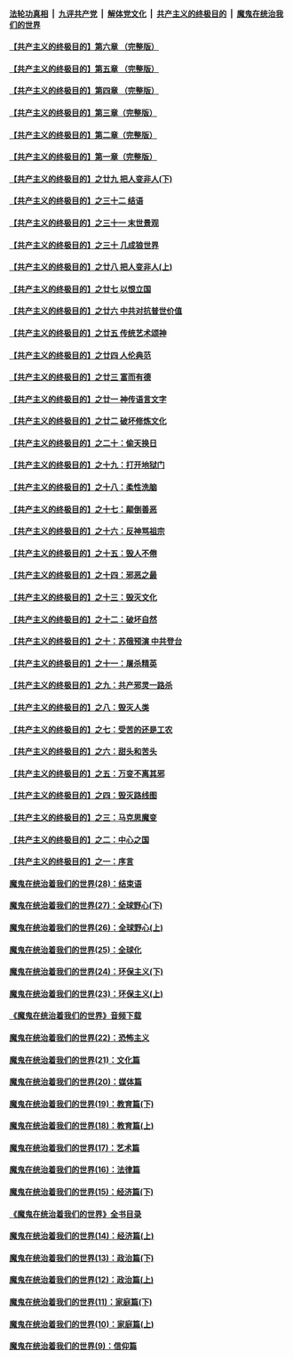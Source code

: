 ####  [法轮功真相](../../../../basic/blob/master/README.md?t=11201301) &nbsp;|&nbsp; [九评共产党](../../../../9ping.md/blob/master/README.md?t=11201301) &nbsp;|&nbsp; [解体党文化](../../../../jtdwh.md/blob/master/README.md?t=11201301)  &nbsp;|&nbsp; [共产主义的终极目的](../../../../gczydzjmd.md/blob/master/README.md?t=11201301) &nbsp;|&nbsp; [魔鬼在统治我们的世界](../../../../mgztzwmdsj.md/blob/master/README.md?t=11201301) 

#### [【共产主义的终极目的】第六章 （完整版）](../pages/nsc422/n11428913.md?t=11201301) 

#### [【共产主义的终极目的】第五章 （完整版）](../pages/nsc422/n11428912.md?t=11201301) 

#### [【共产主义的终极目的】第四章 （完整版）](../pages/nsc422/n11428907.md?t=11201301) 

#### [【共产主义的终极目的】第三章（完整版）](../pages/nsc422/n11428848.md?t=11201301) 

#### [【共产主义的终极目的】第二章（完整版）](../pages/nsc422/n11428831.md?t=11201301) 

#### [【共产主义的终极目的】第一章（完整版）](../pages/nsc422/n11417651.md?t=11201301) 

#### [【共产主义的终极目的】之廿九 把人变非人(下)](../pages/nsc422/n11344140.md?t=11201301) 

#### [【共产主义的终极目的】之三十二 结语](../pages/nsc422/n11360535.md?t=11201301) 

#### [【共产主义的终极目的】之三十一 末世景观](../pages/nsc422/n11351129.md?t=11201301) 

#### [【共产主义的终极目的】之三十 几成狼世界](../pages/nsc422/n11348280.md?t=11201301) 

#### [【共产主义的终极目的】之廿八 把人变非人(上)](../pages/nsc422/n11340492.md?t=11201301) 

#### [【共产主义的终极目的】之廿七 以恨立国](../pages/nsc422/n11336944.md?t=11201301) 

#### [【共产主义的终极目的】之廿六 中共对抗普世价值](../pages/nsc422/n11324785.md?t=11201301) 

#### [【共产主义的终极目的】之廿五 传统艺术颂神](../pages/nsc422/n11296396.md?t=11201301) 

#### [【共产主义的终极目的】之廿四 人伦典范](../pages/nsc422/n11296397.md?t=11201301) 

#### [【共产主义的终极目的】之廿三 富而有德](../pages/nsc422/n11283598.md?t=11201301) 

#### [【共产主义的终极目的】之廿一 神传语言文字](../pages/nsc422/n11263265.md?t=11201301) 

#### [【共产主义的终极目的】之廿二 破坏修炼文化](../pages/nsc422/n11245728.md?t=11201301) 

#### [【共产主义的终极目的】之二十：偷天换日](../pages/nsc422/n11238846.md?t=11201301) 

#### [【共产主义的终极目的】之十九：打开地狱门](../pages/nsc422/n11206376.md?t=11201301) 

#### [【共产主义的终极目的】之十八：柔性洗脑](../pages/nsc422/n11199994.md?t=11201301) 

#### [【共产主义的终极目的】之十七：颠倒善恶](../pages/nsc422/n11179782.md?t=11201301) 

#### [【共产主义的终极目的】之十六：反神骂祖宗](../pages/nsc422/n11166798.md?t=11201301) 

#### [【共产主义的终极目的】之十五：毁人不倦](../pages/nsc422/n11166792.md?t=11201301) 

#### [【共产主义的终极目的】之十四：邪恶之最](../pages/nsc422/n11150249.md?t=11201301) 

#### [【共产主义的终极目的】之十三：毁灭文化](../pages/nsc422/n11135227.md?t=11201301) 

#### [【共产主义的终极目的】之十二：破坏自然](../pages/nsc422/n11135214.md?t=11201301) 

#### [【共产主义的终极目的】之十：苏俄预演 中共登台](../pages/nsc422/n11118424.md?t=11201301) 

#### [【共产主义的终极目的】之十一：屠杀精英](../pages/nsc422/n11118442.md?t=11201301) 

#### [【共产主义的终极目的】之九：共产邪灵一路杀](../pages/nsc422/n11114139.md?t=11201301) 

#### [【共产主义的终极目的】之八：毁灭人类](../pages/nsc422/n11108503.md?t=11201301) 

#### [【共产主义的终极目的】之七：受苦的还是工农](../pages/nsc422/n11101809.md?t=11201301) 

#### [【共产主义的终极目的】之六：甜头和苦头](../pages/nsc422/n11096971.md?t=11201301) 

#### [【共产主义的终极目的】之五：万变不离其邪](../pages/nsc422/n11091285.md?t=11201301) 

#### [【共产主义的终极目的】之四：毁灭路线图](../pages/nsc422/n11086284.md?t=11201301) 

#### [【共产主义的终极目的】之三：马克思魔变](../pages/nsc422/n11061941.md?t=11201301) 

#### [【共产主义的终极目的】之二：中心之国](../pages/nsc422/n11047728.md?t=11201301) 

#### [【共产主义的终极目的】之一：序言](../pages/nsc422/n11086077.md?t=11201301) 

#### [魔鬼在统治着我们的世界(28)：结束语](../pages/nsc422/n10936246.md?t=11201301) 

#### [魔鬼在统治着我们的世界(27)：全球野心(下)](../pages/nsc422/n10928319.md?t=11201301) 

#### [魔鬼在统治着我们的世界(26)：全球野心(上)](../pages/nsc422/n10900318.md?t=11201301) 

#### [魔鬼在统治着我们的世界(25)：全球化](../pages/nsc422/n10788205.md?t=11201301) 

#### [魔鬼在统治着我们的世界(24)：环保主义(下)](../pages/nsc422/n10695307.md?t=11201301) 

#### [魔鬼在统治着我们的世界(23)：环保主义(上)](../pages/nsc422/n10688613.md?t=11201301) 

#### [《魔鬼在统治着我们的世界》音频下载](../pages/nsc422/n10635553.md?t=11201301) 

#### [魔鬼在统治着我们的世界(22)：恐怖主义](../pages/nsc422/n10614727.md?t=11201301) 

#### [魔鬼在统治着我们的世界(21)：文化篇](../pages/nsc422/n10597706.md?t=11201301) 

#### [魔鬼在统治着我们的世界(20)：媒体篇](../pages/nsc422/n10586579.md?t=11201301) 

#### [魔鬼在统治着我们的世界(19)：教育篇(下)](../pages/nsc422/n10564808.md?t=11201301) 

#### [魔鬼在统治着我们的世界(18)：教育篇(上)](../pages/nsc422/n10526970.md?t=11201301) 

#### [魔鬼在统治着我们的世界(17)：艺术篇](../pages/nsc422/n10499093.md?t=11201301) 

#### [魔鬼在统治着我们的世界(16)：法律篇](../pages/nsc422/n10485969.md?t=11201301) 

#### [魔鬼在统治着我们的世界(15)：经济篇(下)](../pages/nsc422/n10469975.md?t=11201301) 

#### [《魔鬼在统治着我们的世界》全书目录](../pages/nsc422/n10464261.md?t=11201301) 

#### [魔鬼在统治着我们的世界(14)：经济篇(上)](../pages/nsc422/n10457370.md?t=11201301) 

#### [魔鬼在统治着我们的世界(13)：政治篇(下)](../pages/nsc422/n10448270.md?t=11201301) 

#### [魔鬼在统治着我们的世界(12)：政治篇(上)](../pages/nsc422/n10444576.md?t=11201301) 

#### [魔鬼在统治着我们的世界(11)：家庭篇(下)](../pages/nsc422/n10440961.md?t=11201301) 

#### [魔鬼在统治着我们的世界(10)：家庭篇(上)](../pages/nsc422/n10435448.md?t=11201301) 

#### [魔鬼在统治着我们的世界(9)：信仰篇](../pages/nsc422/n10432159.md?t=11201301) 

